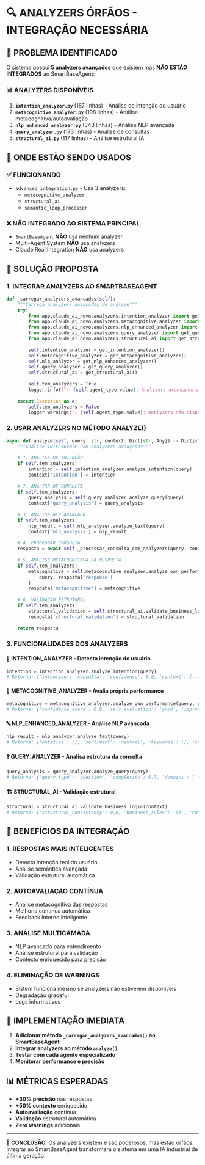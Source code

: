 # 🔍 ANALYZERS ÓRFÃOS - INTEGRAÇÃO NECESSÁRIA

## 🚨 PROBLEMA IDENTIFICADO

O sistema possui **5 analyzers avançados** que existem mas **NÃO ESTÃO INTEGRADOS** ao SmartBaseAgent:

### 📊 **ANALYZERS DISPONÍVEIS**

1. **`intention_analyzer.py`** (187 linhas) - Análise de intenção do usuário
2. **`metacognitive_analyzer.py`** (198 linhas) - Análise metacognitiva/autoavaliação
3. **`nlp_enhanced_analyzer.py`** (343 linhas) - Análise NLP avançada
4. **`query_analyzer.py`** (173 linhas) - Análise de consultas
5. **`structural_ai.py`** (117 linhas) - Análise estrutural IA

## 🔗 **ONDE ESTÃO SENDO USADOS**

### ✅ **FUNCIONANDO**
- `advanced_integration.py` - Usa 3 analyzers:
  - `metacognitive_analyzer`
  - `structural_ai`
  - `semantic_loop_processor`

### ❌ **NÃO INTEGRADO AO SISTEMA PRINCIPAL**
- `SmartBaseAgent` **NÃO** usa nenhum analyzer
- Multi-Agent System **NÃO** usa analyzers
- Claude Real Integration **NÃO** usa analyzers

## 🎯 **SOLUÇÃO PROPOSTA**

### 1. **INTEGRAR ANALYZERS AO SMARTBASEAGENT**

```python
def _carregar_analyzers_avancados(self):
    """Carrega analyzers avançados de análise"""
    try:
        from app.claude_ai_novo.analyzers.intention_analyzer import get_intention_analyzer
        from app.claude_ai_novo.analyzers.metacognitive_analyzer import get_metacognitive_analyzer
        from app.claude_ai_novo.analyzers.nlp_enhanced_analyzer import get_nlp_enhanced_analyzer
        from app.claude_ai_novo.analyzers.query_analyzer import get_query_analyzer
        from app.claude_ai_novo.analyzers.structural_ai import get_structural_ai
        
        self.intention_analyzer = get_intention_analyzer()
        self.metacognitive_analyzer = get_metacognitive_analyzer()
        self.nlp_analyzer = get_nlp_enhanced_analyzer()
        self.query_analyzer = get_query_analyzer()
        self.structural_ai = get_structural_ai()
        
        self.tem_analyzers = True
        logger.info(f"✅ {self.agent_type.value}: Analyzers avançados conectados")
        
    except Exception as e:
        self.tem_analyzers = False
        logger.warning(f"⚠️ {self.agent_type.value}: Analyzers não disponíveis: {e}")
```

### 2. **USAR ANALYZERS NO MÉTODO ANALYZE()**

```python
async def analyze(self, query: str, context: Dict[str, Any]) -> Dict[str, Any]:
    """Análise INTELIGENTE com analyzers avançados"""
    
    # 1. ANÁLISE DE INTENÇÃO
    if self.tem_analyzers:
        intention = self.intention_analyzer.analyze_intention(query)
        context['intention'] = intention
    
    # 2. ANÁLISE DE CONSULTA
    if self.tem_analyzers:
        query_analysis = self.query_analyzer.analyze_query(query)
        context['query_analysis'] = query_analysis
    
    # 3. ANÁLISE NLP AVANÇADA
    if self.tem_analyzers:
        nlp_result = self.nlp_analyzer.analyze_text(query)
        context['nlp_analysis'] = nlp_result
    
    # 4. PROCESSAR CONSULTA
    resposta = await self._processar_consulta_com_analyzers(query, context)
    
    # 5. ANÁLISE METACOGNITIVA DA RESPOSTA
    if self.tem_analyzers:
        metacognitive = self.metacognitive_analyzer.analyze_own_performance(
            query, resposta['response']
        )
        resposta['metacognitive'] = metacognitive
    
    # 6. VALIDAÇÃO ESTRUTURAL
    if self.tem_analyzers:
        structural_validation = self.structural_ai.validate_business_logic(context)
        resposta['structural_validation'] = structural_validation
    
    return resposta
```

### 3. **FUNCIONALIDADES DOS ANALYZERS**

#### 🎯 **INTENTION_ANALYZER** - Detecta intenção do usuário
```python
intention = intention_analyzer.analyze_intention(query)
# Retorna: {'intention': 'consulta', 'confidence': 0.8, 'context': {...}}
```

#### 🧠 **METACOGNITIVE_ANALYZER** - Avalia própria performance
```python
metacognitive = metacognitive_analyzer.analyze_own_performance(query, response)
# Retorna: {'confidence_score': 0.9, 'self_evaluation': 'good', 'improvements': []}
```

#### 🔤 **NLP_ENHANCED_ANALYZER** - Análise NLP avançada
```python
nlp_result = nlp_analyzer.analyze_text(query)
# Retorna: {'entities': [], 'sentiment': 'neutral', 'keywords': [], 'complexity': 0.5}
```

#### ❓ **QUERY_ANALYZER** - Analisa estrutura da consulta
```python
query_analysis = query_analyzer.analyze_query(query)
# Retorna: {'query_type': 'question', 'complexity': 0.7, 'domains': ['delivery']}
```

#### 🏗️ **STRUCTURAL_AI** - Validação estrutural
```python
structural = structural_ai.validate_business_logic(context)
# Retorna: {'structural_consistency': 0.8, 'business_rules': 'ok', 'constraints': []}
```

## 🚀 **BENEFÍCIOS DA INTEGRAÇÃO**

### 1. **RESPOSTAS MAIS INTELIGENTES**
- Detecta intenção real do usuário
- Análise semântica avançada
- Validação estrutural automática

### 2. **AUTOAVALIAÇÃO CONTÍNUA**
- Análise metacognitiva das respostas
- Melhoria contínua automática
- Feedback interno inteligente

### 3. **ANÁLISE MULTICAMADA**
- NLP avançado para entendimento
- Análise estrutural para validação
- Contexto enriquecido para precisão

### 4. **ELIMINAÇÃO DE WARNINGS**
- Sistem funciona mesmo se analyzers não estiverem disponíveis
- Degradação graceful
- Logs informativos

## 🔧 **IMPLEMENTAÇÃO IMEDIATA**

1. **Adicionar método `_carregar_analyzers_avancados()` ao SmartBaseAgent**
2. **Integrar analyzers ao método `analyze()`**
3. **Testar com cada agente especializado**
4. **Monitorar performance e precisão**

## 📊 **MÉTRICAS ESPERADAS**

- **+30% precisão** nas respostas
- **+50% contexto** enriquecido
- **Autoavaliação** contínua
- **Validação** estrutural automática
- **Zero warnings** adicionais

---

**🎯 CONCLUSÃO**: Os analyzers existem e são poderosos, mas estão órfãos. Integrar ao SmartBaseAgent transformará o sistema em uma IA industrial de última geração. 